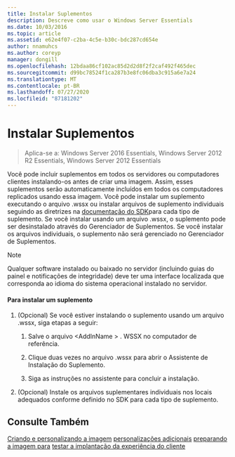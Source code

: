 ```yaml
---
title: Instalar Suplementos
description: Descreve como usar o Windows Server Essentials
ms.date: 10/03/2016
ms.topic: article
ms.assetid: e62e4f07-c2ba-4c5e-b30c-bdc287cd654e
author: nnamuhcs
ms.author: coreyp
manager: dongill
ms.openlocfilehash: 12bdaa86cf102ac85d2d2d8f2f2caf492f465dec
ms.sourcegitcommit: d99bc78524f1ca287b3e8fc06dba3c915a6e7a24
ms.translationtype: MT
ms.contentlocale: pt-BR
ms.lasthandoff: 07/27/2020
ms.locfileid: "87181202"
---
```

# <a name="install-add-ins"></a>Instalar Suplementos

>Aplica-se a: Windows Server 2016 Essentials, Windows Server 2012 R2 Essentials, Windows Server 2012 Essentials

Você pode incluir suplementos em todos os servidores ou computadores clientes instalando-os antes de criar uma imagem. Assim, esses suplementos serão automaticamente incluídos em todos os computadores replicados usando essa imagem. Você pode instalar um suplemento executando o arquivo .wssx ou instalar arquivos de suplemento individuais seguindo as diretrizes na [documentação do SDK](https://go.microsoft.com/fwlink/?LinkID=248648)para cada tipo de suplemento. Se você instalar usando um arquivo .wssx, o suplemento pode ser desinstalado através do Gerenciador de Suplementos. Se você instalar os arquivos individuais, o suplemento não será gerenciado no Gerenciador de Suplementos.

> [!NOTE]
>  Qualquer software instalado ou baixado no servidor (incluindo guias do painel e notificações de integridade) deve ter uma interface localizada que corresponda ao idioma do sistema operacional instalado no servidor.

#### <a name="to-install-an-add-in"></a>Para instalar um suplemento

1.  (Opcional) Se você estiver instalando o suplemento usando um arquivo .wssx, siga etapas a seguir:

    1.  Salve o arquivo <AddInName \> . WSSX no computador de referência.

    2.  Clique duas vezes no arquivo .wssx para abrir o Assistente de Instalação do Suplemento.

    3.  Siga as instruções no assistente para concluir a instalação.

2.  (Opcional) Instale os arquivos suplementares individuais nos locais adequados conforme definido no SDK para cada tipo de suplemento.

## <a name="see-also"></a>Consulte Também
 [Criando e personalizando a imagem](Creating-and-Customizing-the-Image.md) [personalizações adicionais](Additional-Customizations.md) [preparando a imagem para](Preparing-the-Image-for-Deployment.md) [testar a implantação da experiência do cliente](Testing-the-Customer-Experience.md)